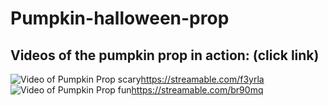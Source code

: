 # Pumpkin-halloween-prop

## Videos of the pumpkin prop in action: (click link)
![Video of Pumpkin Prop scary](https://i.ibb.co/7WfGZJL/Image-from-i-OS-1.jpg)https://streamable.com/f3yrla
![Video of Pumpkin Prop fun](https://i.ibb.co/TMn3yN4/IMG-4320.jpg)https://streamable.com/br90mq

